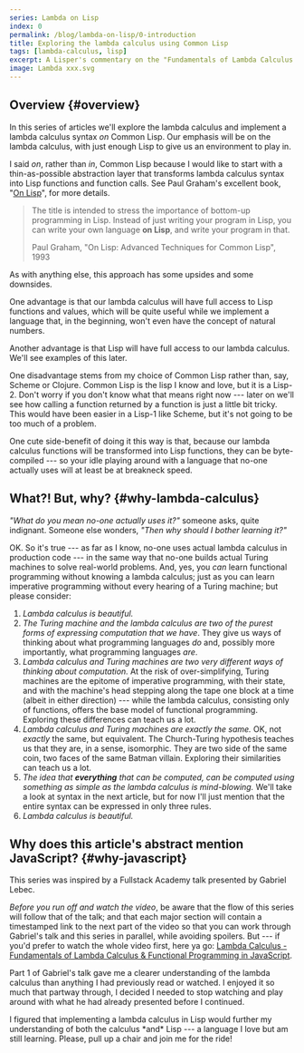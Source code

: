 ```yaml
---
series: Lambda on Lisp
index: 0
permalink: /blog/lambda-on-lisp/0-introduction
title: Exploring the lambda calculus using Common Lisp
tags: [lambda-calculus, lisp]
excerpt: A Lisper's commentary on the "Fundamentals of Lambda Calculus & Functional Programming in Javascript".
image: Lambda xxx.svg
---
```


## Overview {#overview}

In this series of articles we'll explore the lambda calculus and
implement a lambda calculus syntax *on* Common Lisp. Our emphasis will
be on the lambda calculus, with just enough Lisp to give us an
environment to play in.

I said *on*, rather than *in*, Common Lisp because I would like to
start with a thin-as-possible abstraction layer that transforms lambda
calculus syntax into Lisp functions and function calls. See Paul
Graham's excellent book, "[On
Lisp](http://www.paulgraham.com/onlisp.html)", for more details.

> The title is intended to stress the importance of bottom-up
> programming in Lisp. Instead of just writing your program in Lisp,
> you can write your own language **on Lisp**, and write your program
> in that.
>
> Paul Graham, "On Lisp: Advanced Techniques for Common Lisp", 1993

As with anything else, this approach has some upsides and some
downsides. 

One advantage is that our lambda calculus will have full access to
Lisp functions and values, which will be quite useful while we
implement a language that, in the beginning, won't even have the
concept of natural numbers.

Another advantage is that Lisp will have full access to our lambda
calculus. We'll see examples of this later.

One disadvantage stems from my choice of Common Lisp rather than, say,
Scheme or Clojure. Common Lisp is the lisp I know and love, but it is
a Lisp-2. Don't worry if you don't know what that means right now ---
later on we'll see how calling a function returned by a function is
just a little bit tricky. This would have been easier in a Lisp-1 like
Scheme, but it's not going to be too much of a problem.

One cute side-benefit of doing it this way is that, because our lambda
calculus functions will be transformed into Lisp functions, they can
be byte-compiled --- so your idle playing around with a language
that no-one actually uses will at least be at breakneck speed.

## What?! But, why? {#why-lambda-calculus}

*"What do you mean no-one actually uses it?"* someone asks, quite
indignant. Someone else wonders, *"Then why should I bother learning
it?"*

OK. So it's true --- as far as I know, no-one uses actual lambda
calculus in production code --- in the same way that no-one builds
actual Turing machines to solve real-world problems. And, yes, you
*can* learn functional programming without knowing a lambda calculus;
just as you can learn imperative programming without every hearing of
a Turing machine; but please consider:

1. *Lambda calculus is beautiful.*
2. *The Turing machine and the lambda calculus are two of the purest
   forms of expressing computation that we have*. They give us ways of
   thinking about what programming languages *do* and, possibly more
   importantly, what programming languages *are*.
3. *Lambda calculus and Turing machines are two very different ways of
   thinking about computation.* At the risk of over-simplifying, Turing
   machines are the epitome of imperative programming, with their
   state, and with the machine's head stepping along the tape one
   block at a time (albeit in either direction) --- while the lambda
   calculus, consisting only of functions, offers the base model of
   functional programming. Exploring these differences can teach us a lot.
4. *Lambda calculus and Turing machines are exactly the same.* OK,
   not *exactly* the same, but equivalent. The Church-Turing
   hypothesis teaches us that they are, in a sense, isomorphic. They
   are two side of the same coin, two faces of the same Batman
   villain. Exploring their similarities can teach us a lot.
5. *The idea that __everything__ that can be computed, can be computed
   using something as simple as the lambda calculus is mind-blowing.*
   We'll take a look at syntax in the next article, but for now I'll
   just mention that the entire syntax can be expressed in only three
   rules.
6. *Lambda calculus is beautiful.*

## Why does this article's abstract mention JavaScript? {#why-javascript}

This series was inspired by a Fullstack Academy talk presented by
Gabriel Lebec.

*Before you run off and watch the video*, be aware that the flow of
this series will follow that of the talk; and that each major section
will contain a timestamped link to the next part of the video so that
you can work through Gabriel's talk and this series in parallel, while
avoiding spoilers. But --- if you'd prefer to watch the whole video
first, here ya go: [Lambda Calculus - Fundamentals of Lambda Calculus
& Functional Programming in
JavaScript](https://www.youtube.com/watch?v=3VQ382QG-y4).

Part 1 of Gabriel's talk gave me a clearer understanding of the lambda
calculus than anything I had previously read or watched. I enjoyed it
so much that partway through, I decided I needed to stop watching and
play around with what he had already presented before I continued.

<takeaway>
I figured that implementing a lambda calculus in Lisp would
further my understanding of both the calculus *and* Lisp --- a
language I love but am still learning.  Please, pull up a chair and
join me for the ride!
</takeaway>

<!--
## Where do we go from here?

There are various lambda calculii (or λ-calculii), but usually, people
refer to Alonzo Church's as *the* lambda calculus. (Note all the
lower-case letters in that sentence.) I'll call our implementation of
Church's λ-calculus "Lambda" or "Λ" (with a capital "l" or a capital
"λ"). This, I admit, is mostly so that I don't have to keep typing
"lambda calculus" in full.
-->

